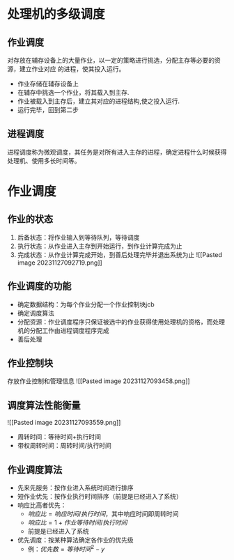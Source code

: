 # 处理机的多级调度
## 作业调度
对存放在辅存设备上的⼤量作业，以⼀定的策略进⾏挑选，分配主存等必要的资源，建⽴作业对应 的进程，使其投⼊运⾏。 
- 作业存储在辅存设备上 
- 在辅存中挑选⼀个作业，将其载⼊到主存.
- 作业被载⼊到主存后，建⽴其对应的进程结构,使之投⼊运⾏.
- 运⾏完毕，回到第⼆步



## 进程调度
进程调度称为微观调度，其任务是对所有进入主存的进程，确定进程什么时候获得处理机、使用多长时间等。

# 作业调度
## 作业的状态
1. 后备状态：将作业输入到等待队列，等待调度
2. 执行状态：从作业进入主存到开始运行，到作业计算完成为止
3. 完成状态：从作业计算完成开始，到善后处理完毕并退出系统为止
![[Pasted image 20231127092719.png]]

## 作业调度的功能
- 确定数据结构：为每个作业分配一个作业控制块jcb
- 确定调度算法
- 分配资源：作业调度程序只保证被选中的作业获得使用处理机的资格，而处理机的分配工作由进程调度程序完成
- 善后处理

## 作业控制块
存放作业控制和管理信息
![[Pasted image 20231127093458.png]]

## 调度算法性能衡量
![[Pasted image 20231127093559.png]]
- 周转时间：等待时间+执行时间
- 带权周转时间：周转时间/执行时间

## 作业调度算法
- 先来先服务：按作业进入系统时间进行排序
- 短作业优先：按作业执行时间排序（前提是已经进入了系统）
- 响应比高者优先：
	- $响应比=响应时间/执行时间$，其中响应时间即周转时间
	- $响应比=1+作业等待时间/执行时间$
	- 前提是已经进入了系统
- 优先调度：按某种算法确定各作业的优先级
	- 例：$优先数=等待时间^2-y$
